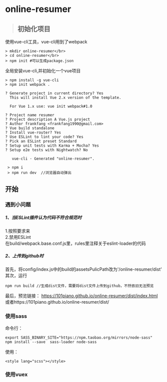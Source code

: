 # online-resumer

>## 初始化项目
使用vue-cli工具，vue-cli用到了webpack</br>
```
> mkdir online-resumer</br>
> cd online-resumer</br>
> npm init #可以生成package.json

```

全局安装vue-cli,并初始化一个vue项目</br>

```
> npm install -g vue-cli
> npm init webpack .

? Generate project in current directory? Yes
  This will install Vue 2.x version of the template.

  For Vue 1.x use: vue init webpack#1.0

? Project name resumer
? Project description A Vue.js project
? Author frankfang <frankfang1990@gmail.com>
? Vue build standalone
? Install vue-router? Yes
? Use ESLint to lint your code? Yes
? Pick an ESLint preset Standard
? Setup unit tests with Karma + Mocha? Yes
? Setup e2e tests with Nightwatch? No

   vue-cli · Generated "online-resumer".
 
 > npm i 
 > npm run dev  //浏览器自动弹出
```
## 开始</br>
### 遇到小问题</br>
##### 1、当ESLint插件认为代码不符合规范时</br>
1.按照要求来</br>
2.禁用ESLint</br>
在build/webpack.base.conf.js里，rules里注释关于eslint-loader的代码</br>
##### 2、上传到github时</br>
首先，将config/index.js中的build的assetsPulicPath改为'/online-resumer/dist'</br>
其次，运行
```
npm run build //生成dist文件，需要将dist文件上传到github，不然依旧无法预览
```
最后，预览链接： https://101piano.github.io/online-resumer/dist/index.html </br>
或者https://101piano.github.io/online-resumer/dist/ </br>

### 使用sass</br> 
命令行：</br>
```
export SASS_BINARY_SITE="https://npm.taobao.org/mirrors/node-sass"
npm install --save  sass-loader node-sass
```
使用：</br>
```
<style lang="scss"></style>
```
### 使用vuex</br>




